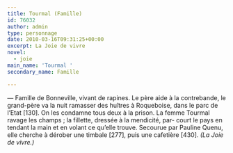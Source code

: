 ```yaml
---
title: Tourmal (Famille)
id: 76032
author: admin
type: personnage
date: 2010-03-16T09:31:25+00:00
excerpt: La Joie de vivre
novel:
  - joie
main_name: 'Tourmal '
secondary_name: Famille

---
```

— Famille de Bonneville, vivant de rapines. Le père aide à la contrebande, le grand-père va la nuit ramasser des huîtres à Roqueboise, dans le parc de l&rsquo;Etat [130]. On les condamne tous deux à la prison. La femme Tourmal ravage les champs ; la fillette, dressée à la mendicité, par- court le pays en tendant la main et en volant ce qu&rsquo;elle trouve. Secourue par Pauline Quenu, elle cherche à dérober une timbale [277], puis une cafetière [430]. _(La Joie de vivre.)_
